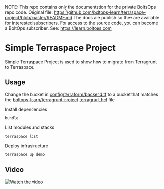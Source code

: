 <!-- note marker start -->
NOTE: This repo contains only the documentation for the private BoltsOps repo code.
Original file: https://github.com/boltops-learn/terraspace-project/blob/master/README.md
The docs are publish so they are available for interested subscribers.
For access to the source code, you can become a BoltOps subscriber.
See: https://learn.boltops.com

<!-- note marker end -->

# Simple Terraspace Project

Simple Terraspace Project is used to show how to migrate from Terragrunt to Terraspace.

## Usage

Change the bucket in [config/terraform/backend.tf](config/terraform/backend.tf#L3) to a bucket that matches the [boltops-learn/terragrunt-project](https://github.com/boltops-learn-docs/terragrunt-project) [terragrunt.hcl](https://github.com/boltops-learn-docs/terragrunt-project/blob/master/terragrunt.hcl#L18) file

Install dependencies

    bundle

List modules and stacks

    terraspace list

Deploy infrastructure

    terraspace up demo

## Video

[![Watch the video](https://uploads-learn.boltops.com/bdhh9vbc0lrk90fih1482se9oa4d)](https://learn.boltops.com/courses/terraspace-and-terragrunt/lessons/terragrunt-to-terraspace-step-by-step-migration)
